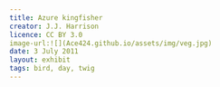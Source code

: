```yaml
---
title: Azure kingfisher
creator: J.J. Harrison
licence: CC BY 3.0
image-url:![](Ace424.github.io/assets/img/veg.jpg)
date: 3 July 2011
layout: exhibit
tags: bird, day, twig
---
```

